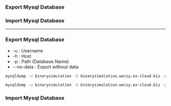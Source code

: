 ### Export Mysql Database
### Import Mysql Database

------------------------------------------------

### Export Mysql Database

* -u : Username
* -h : Host
* -p : Path (Database Name)
* --no-data : Export without data

```sh
mysqldump -u binarysimulation -h binarysimulation.wecsy.ex-cloud.biz -p  binarysimulation > ~/Desktop/data_schema.sql
```

```sh
mysqldump -u binarysimulation -h binarysimulation.wecsy.ex-cloud.biz -p  --no-data --column-statistics=0 binarysimulation > ~/Desktop/no_data_schema.sql
```


### Import Mysql Database
